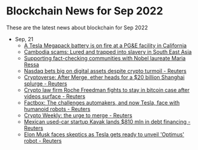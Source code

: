 # Blockchain News for Sep 2022
These are the latest news about blockchain for Sep 2022
- Sep, 21
    - [A Tesla Megapack battery is on fire at a PG&E facility in California](https://www.theverge.com/2022/9/20/23363345/tesla-megapack-battery-fire-california-monterey-pg-and-e) 
    - [Cambodia scams: Lured and trapped into slavery in South East Asia](https://www.bbc.co.uk/news/world-asia-62792875) 
    - [Supporting fact-checking communities with Nobel laureate Maria Ressa](https://blog.google/around-the-globe/google-asia/supporting-fact-checking-communities-with-nobel-laureate-maria-ressa/) 
    - [Nasdaq bets big on digital assets despite crypto turmoil - Reuters](https://www.reuters.com/business/finance/nasdaq-bets-big-digital-assets-despite-crypto-turmoil-2022-09-20/) 
    - [Cryptoverse: After Merge, ether heads for a $20 billion Shanghai splurge - Reuters](https://www.reuters.com/technology/cryptoverse-after-merge-ether-heads-20-billion-shanghai-splurge-2022-09-20/) 
    - [Crypto law firm Roche Freedman fights to stay in bitcoin case after videos surface - Reuters](https://www.reuters.com/legal/transactional/crypto-law-firm-roche-freedman-fights-stay-bitcoin-case-after-videos-surface-2022-09-20/) 
    - [Factbox: The challenges automakers, and now Tesla, face with humanoid robots - Reuters](https://www.reuters.com/technology/challenges-automakers-now-tesla-face-with-humanoid-robots-2022-09-20/) 
    - [Crypto Weekly: the urge to merge - Reuters](https://www.reuters.com/video/watch/idOV663720092022RP1) 
    - [Mexican used-car startup Kavak lands $810 mln in debt financing - Reuters](https://www.reuters.com/business/autos-transportation/mexican-used-car-startup-kavak-lands-810-mln-debt-financing-2022-09-20/) 
    - [Elon Musk faces skeptics as Tesla gets ready to unveil 'Optimus' robot - Reuters](https://www.reuters.com/business/autos-transportation/elon-musk-faces-skeptics-tesla-gets-ready-unveil-optimus-robot-2022-09-20/) 
